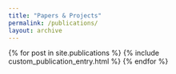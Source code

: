 ```yaml
---
title: "Papers & Projects"
permalink: /publications/
layout: archive
---
```


{% for post in site.publications %}
  {% include custom_publication_entry.html %}
{% endfor %}
